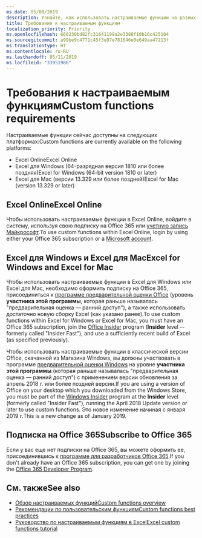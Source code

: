 ```yaml
---
ms.date: 05/08/2019
description: Узнайте, как использовать настраиваемые функции на разных платформах.
title: Требования к настраиваемым функциям
localization_priority: Priority
ms.openlocfilehash: 660230bd82fc31641199a2e3388f10b16c425104
ms.sourcegitcommit: a99be9c4771c45f3e07e781646e0e649aa47213f
ms.translationtype: HT
ms.contentlocale: ru-RU
ms.lasthandoff: 05/11/2019
ms.locfileid: "33951986"
---
```

# <a name="custom-functions-requirements"></a><span data-ttu-id="ef39d-103">Требования к настраиваемым функциям</span><span class="sxs-lookup"><span data-stu-id="ef39d-103">Custom functions requirements</span></span>

<span data-ttu-id="ef39d-104">Настраиваемые функции сейчас доступны на следующих платформах:</span><span class="sxs-lookup"><span data-stu-id="ef39d-104">Custom functions are currently available on the following platforms:</span></span>

- <span data-ttu-id="ef39d-105">Excel Online</span><span class="sxs-lookup"><span data-stu-id="ef39d-105">Excel Online</span></span>
- <span data-ttu-id="ef39d-106">Excel для Windows (64-разрядная версия 1810 или более поздняя)</span><span class="sxs-lookup"><span data-stu-id="ef39d-106">Excel for Windows (64-bit version 1810 or later)</span></span>
- <span data-ttu-id="ef39d-107">Excel для Mac (версии 13.329 или более поздней)</span><span class="sxs-lookup"><span data-stu-id="ef39d-107">Excel for Mac (version 13.329 or later)</span></span>

## <a name="excel-online"></a><span data-ttu-id="ef39d-108">Excel Online</span><span class="sxs-lookup"><span data-stu-id="ef39d-108">Excel Online</span></span>
<span data-ttu-id="ef39d-109">Чтобы использовать настраиваемые функции в Excel Online, войдите в систему, используя свою подписку на Office 365 или [учетную запись Майкрософт](https://account.microsoft.com/account).</span><span class="sxs-lookup"><span data-stu-id="ef39d-109">To use custom functions within Excel Online, login by using either your Office 365 subscription or a [Microsoft account](https://account.microsoft.com/account).</span></span>

## <a name="excel-on-windows-and-excel-for-mac"></a><span data-ttu-id="ef39d-110">Excel для Windows и Excel для Mac</span><span class="sxs-lookup"><span data-stu-id="ef39d-110">Excel for Windows and Excel for Mac</span></span>
<span data-ttu-id="ef39d-111">Чтобы использовать настраиваемые функции в Excel для Windows или Excel для Mac, необходимо оформить подписку на Office 365, присоединиться к [программе предварительной оценки Office](https://products.office.com/office-insider) (уровень **участника этой программы**, которая раньше называлась "предварительная оценка — ранний доступ"), а также использовать достаточно новую сборку Excel (как указано ранее).</span><span class="sxs-lookup"><span data-stu-id="ef39d-111">To use custom functions within Excel for Windows or Excel for Mac, you must have an Office 365 subscription, join the [Office Insider](https://products.office.com/office-insider) program (**Insider** level -- formerly called "Insider Fast"), and use a sufficiently recent build of Excel (as specified previously).</span></span>

<span data-ttu-id="ef39d-112">Чтобы использовать настраиваемые функции в классической версии Office, скачанной из Магазина Windows, вы должны участвовать в программе [предварительной оценки Windows](https://insider.windows.com/) на уровне **участника этой программы** (которая раньше называлась "предварительная оценка — ранний доступ") с применением версии обновления за апрель 2018 г. или более поздней версии.</span><span class="sxs-lookup"><span data-stu-id="ef39d-112">If you are using a version of Office on your desktop which you downloaded from the Windows Store, you must be part of the [Windows Insider](https://insider.windows.com/) program at the **Insider** level (formerly called "Insider Fast"), running the April 2018 Update version or later to use custom functions.</span></span> <span data-ttu-id="ef39d-113">Это новое изменение начиная с января 2019 г.</span><span class="sxs-lookup"><span data-stu-id="ef39d-113">This is a new change as of January 2019.</span></span>

## <a name="subscribe-to-office-365"></a><span data-ttu-id="ef39d-114">Подписка на Office 365</span><span class="sxs-lookup"><span data-stu-id="ef39d-114">Subscribe to Office 365</span></span>
<span data-ttu-id="ef39d-115">Если у вас еще нет подписки на Office 365, вы можете оформить ее, присоединившись к [программе для разработчиков Office 365](https://developer.microsoft.com/ru-RU/office/dev-program).</span><span class="sxs-lookup"><span data-stu-id="ef39d-115">If you don't already have an Office 365 subscription, you can get one by joining the [Office 365 Developer Program](https://developer.microsoft.com/ru-RU/office/dev-program).</span></span>

## <a name="see-also"></a><span data-ttu-id="ef39d-116">См. также</span><span class="sxs-lookup"><span data-stu-id="ef39d-116">See also</span></span>
* [<span data-ttu-id="ef39d-117">Обзор настраиваемых функций</span><span class="sxs-lookup"><span data-stu-id="ef39d-117">Custom functions overview</span></span>](custom-functions-overview.md)
* [<span data-ttu-id="ef39d-118">Рекомендации по пользовательским функциям</span><span class="sxs-lookup"><span data-stu-id="ef39d-118">Custom functions best practices</span></span>](custom-functions-best-practices.md)
* [<span data-ttu-id="ef39d-119">Руководство по настраиваемым функциям в Excel</span><span class="sxs-lookup"><span data-stu-id="ef39d-119">Excel custom functions tutorial</span></span>](../tutorials/excel-tutorial-create-custom-functions.md)
